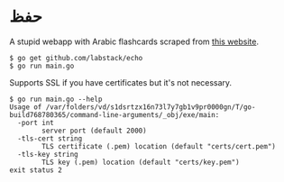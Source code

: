 حفظ
===

A stupid webapp with Arabic flashcards scraped from [this website](http://arabic.desert-sky.net/vocab.html).

```
$ go get github.com/labstack/echo
$ go run main.go
```

Supports SSL if you have certificates but it's not necessary.

```
$ go run main.go --help
Usage of /var/folders/vd/s1dsrtzx16n73l7y7gb1v9pr0000gn/T/go-build768780365/command-line-arguments/_obj/exe/main:
  -port int
        server port (default 2000)
  -tls-cert string
        TLS certificate (.pem) location (default "certs/cert.pem")
  -tls-key string
        TLS key (.pem) location (default "certs/key.pem")
exit status 2
```
